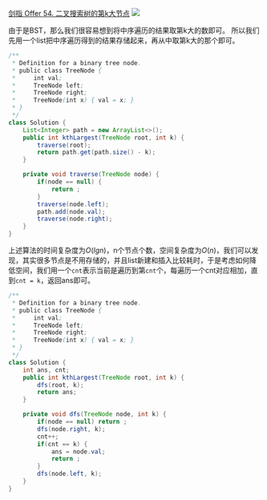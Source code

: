 [剑指 Offer 54. 二叉搜索树的第k大节点](https://leetcode-cn.com/problems/er-cha-sou-suo-shu-de-di-kda-jie-dian-lcof/)
![](https://img2022.cnblogs.com/blog/2272548/202201/2272548-20220130183942315-1141670664.png)

由于是BST，那么我们很容易想到将中序遍历的结果取第k大的数即可。
所以我们先用一个list把中序遍历得到的结果存储起来，再从中取第k大的那个即可。
```java
/**
 * Definition for a binary tree node.
 * public class TreeNode {
 *     int val;
 *     TreeNode left;
 *     TreeNode right;
 *     TreeNode(int x) { val = x; }
 * }
 */
class Solution {
    List<Integer> path = new ArrayList<>();
    public int kthLargest(TreeNode root, int k) {
        traverse(root);
        return path.get(path.size() - k);
    }

    private void traverse(TreeNode node) {
        if(node == null) {
            return ;
        }
        traverse(node.left);
        path.add(node.val);
        traverse(node.right);
    }
}
```

上述算法的时间复杂度为$O(lgn)$，n个节点个数，空间复杂度为$O(n)$，我们可以发现，其实很多节点是不用存储的，并且list新建和插入比较耗时，于是考虑如何降低空间，我们用一个`cnt`表示当前是遍历到第`cnt`个，每遍历一个cnt对应相加，直到`cnt = k`，返回ans即可。
```java
/**
 * Definition for a binary tree node.
 * public class TreeNode {
 *     int val;
 *     TreeNode left;
 *     TreeNode right;
 *     TreeNode(int x) { val = x; }
 * }
 */
class Solution {
    int ans, cnt;
    public int kthLargest(TreeNode root, int k) {
        dfs(root, k);
        return ans;
    }

    private void dfs(TreeNode node, int k) {
        if(node == null) return ;
        dfs(node.right, k);
        cnt++;
        if(cnt == k) {
            ans = node.val;
            return ;
        }
        dfs(node.left, k);
    }
}
```